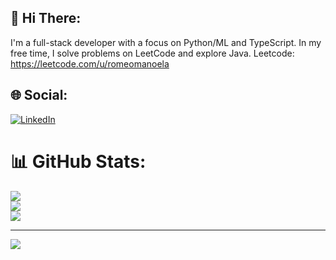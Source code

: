 ## 💫 Hi There:
I'm a full-stack developer with a focus on Python/ML and TypeScript. In my free time, I solve problems on LeetCode and explore Java.
Leetcode: https://leetcode.com/u/romeomanoela

## 🌐 Social:
[![LinkedIn](https://img.shields.io/badge/LinkedIn-%230077B5.svg?logo=linkedin&logoColor=white)](https://linkedin.com/in/romeo-manoela18) 

# 📊 GitHub Stats:
![](https://github-readme-stats.vercel.app/api?username=romeomanoela&theme=dark&hide_border=false&include_all_commits=true&count_private=true)<br/>
![](https://nirzak-streak-stats.vercel.app/?user=romeomanoela&theme=dark&hide_border=false)<br/>
![](https://github-readme-stats.vercel.app/api/top-langs/?username=romeomanoela&theme=dark&hide_border=false&include_all_commits=true&count_private=true&layout=compact)

---
[![](https://visitcount.itsvg.in/api?id=romeomanoela&icon=0&color=0)](https://visitcount.itsvg.in)

<!-- Proudly created with GPRM ( https://gprm.itsvg.in ) -->
